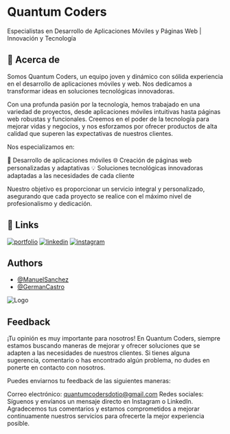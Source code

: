 
# Quantum Coders

Especialistas en Desarrollo de Aplicaciones Móviles y Páginas Web | Innovación y Tecnología


## 🚀 Acerca de
Somos Quantum Coders, un equipo joven y dinámico con sólida experiencia en el desarrollo de aplicaciones móviles y web. Nos dedicamos a transformar ideas en soluciones tecnológicas innovadoras.

Con una profunda pasión por la tecnología, hemos trabajado en una variedad de proyectos, desde aplicaciones móviles intuitivas hasta páginas web robustas y funcionales. Creemos en el poder de la tecnología para mejorar vidas y negocios, y nos esforzamos por ofrecer productos de alta calidad que superen las expectativas de nuestros clientes.

Nos especializamos en:

📱 Desarrollo de aplicaciones móviles
🌐 Creación de páginas web personalizadas y adaptativas
💡 Soluciones tecnológicas innovadoras adaptadas a las necesidades de cada cliente

Nuestro objetivo es proporcionar un servicio integral y personalizado, asegurando que cada proyecto se realice con el máximo nivel de profesionalismo y dedicación.


## 🔗 Links
[![portfolio](https://img.shields.io/badge/my_portfolio-000?style=for-the-badge&logo=ko-fi&logoColor=white)](http://quantumcoders.io/)
[![linkedin](https://img.shields.io/badge/linkedin-0A66C2?style=for-the-badge&logo=linkedin&logoColor=white)](https://www.linkedin.com/in/quantum-coders/)
[![instagram](https://img.shields.io/badge/instagram-E4405F?style=for-the-badge&logo=instagram&logoColor=white)](https://www.instagram.com/quantum_coders/)



## Authors

- [@ManuelSanchez](https://github.com/HitMonChann)
- [@GermanCastro](https://github.com/patamimbre)


![Logo](https://dev-to-uploads.s3.amazonaws.com/uploads/articles/th5xamgrr6se0x5ro4g6.png)


## Feedback

¡Tu opinión es muy importante para nosotros! En Quantum Coders, siempre estamos buscando maneras de mejorar y ofrecer soluciones que se adapten a las necesidades de nuestros clientes. Si tienes alguna sugerencia, comentario o has encontrado algún problema, no dudes en ponerte en contacto con nosotros.

Puedes enviarnos tu feedback de las siguientes maneras:

Correo electrónico: quantumcodersdotio@gmail.com
Redes sociales: Síguenos y envíanos un mensaje directo en Instagram o LinkedIn.
Agradecemos tus comentarios y estamos comprometidos a mejorar continuamente nuestros servicios para ofrecerte la mejor experiencia posible.

